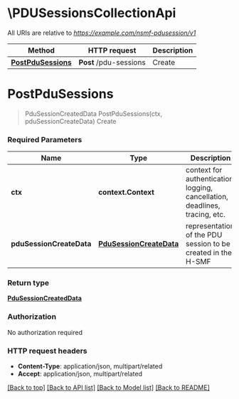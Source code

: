 # \PDUSessionsCollectionApi

All URIs are relative to *https://example.com/nsmf-pdusession/v1*

Method | HTTP request | Description
------------- | ------------- | -------------
[**PostPduSessions**](PDUSessionsCollectionApi.md#PostPduSessions) | **Post** /pdu-sessions | Create


# **PostPduSessions**
> PduSessionCreatedData PostPduSessions(ctx, pduSessionCreateData)
Create

### Required Parameters

Name | Type | Description  | Notes
------------- | ------------- | ------------- | -------------
 **ctx** | **context.Context** | context for authentication, logging, cancellation, deadlines, tracing, etc.
  **pduSessionCreateData** | [**PduSessionCreateData**](PduSessionCreateData.md)| representation of the PDU session to be created in the H-SMF | 

### Return type

[**PduSessionCreatedData**](PduSessionCreatedData.md)

### Authorization

No authorization required

### HTTP request headers

 - **Content-Type**: application/json, multipart/related
 - **Accept**: application/json, multipart/related

[[Back to top]](#) [[Back to API list]](../README.md#documentation-for-api-endpoints) [[Back to Model list]](../README.md#documentation-for-models) [[Back to README]](../README.md)

